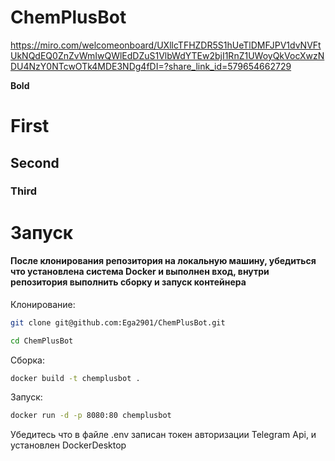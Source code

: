 # ChemPlusBot

https://miro.com/welcomeonboard/UXllcTFHZDR5S1hUeTlDMFJPV1dvNVFtUkNQdEQ0ZnZvWmIwQWlEdDZuS1VlbWdYTEw2bjI1RnZ1UWoyQkVocXwzNDU4NzY0NTcwOTk4MDE3NDg4fDI=?share_link_id=579654662729

**Bold**
# First
## Second
### Third

# Запуск
#### После клонирования репозитория на локальную машину, убедиться что установлена система Docker и выполнен вход, внутри репозитория выполнить сборку и запуск контейнера 
Клонирование:
```bash
git clone git@github.com:Ega2901/ChemPlusBot.git
```
```bash
cd ChemPlusBot
```
Сборка:
```bash
docker build -t chemplusbot .
```
Запуск:
```bash
docker run -d -p 8080:80 chemplusbot
```

Убедитесь что в файле .env записан токен авторизации Telegram Api, и установлен DockerDesktop
